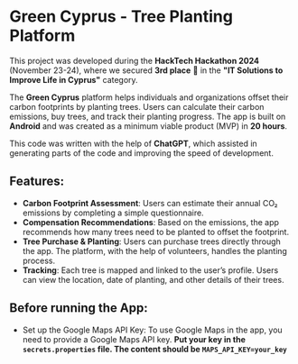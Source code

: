 # Green Cyprus - Tree Planting Platform

This project was developed during the **HackTech Hackathon 2024** (November 23-24), where we secured **3rd place** 🥉 in the **"IT Solutions to Improve Life in Cyprus"** category.

The **Green Cyprus** platform helps individuals and organizations offset their carbon footprints by planting trees. Users can calculate their carbon emissions, buy trees, and track their planting progress. The app is built on **Android** and was created as a minimum viable product (MVP) in **20 hours**.

This code was written with the help of **ChatGPT**, which assisted in generating parts of the code and improving the speed of development.

## Features:
- **Carbon Footprint Assessment**: Users can estimate their annual CO₂ emissions by completing a simple questionnaire.
- **Compensation Recommendations**: Based on the emissions, the app recommends how many trees need to be planted to offset the footprint.
- **Tree Purchase & Planting**: Users can purchase trees directly through the app. The platform, with the help of volunteers, handles the planting process.
- **Tracking**: Each tree is mapped and linked to the user’s profile. Users can view the location, date of planting, and other details of their trees.

## Before running the App:
- Set up the Google Maps API Key: To use Google Maps in the app, you need to provide a Google Maps API key. **Put your key in the `secrets.properties` file. The content should be `MAPS_API_KEY=your_key`**